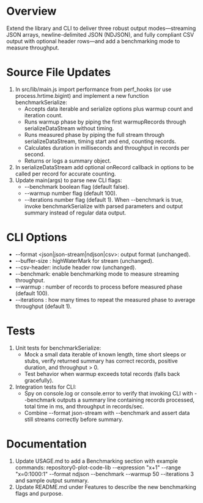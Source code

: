 # Overview
Extend the library and CLI to deliver three robust output modes—streaming JSON arrays, newline-delimited JSON (NDJSON), and fully compliant CSV output with optional header rows—and add a benchmarking mode to measure throughput.

# Source File Updates
1. In src/lib/main.js import performance from perf_hooks (or use process.hrtime.bigint) and implement a new function benchmarkSerialize:
   - Accepts data iterable and serialize options plus warmup count and iteration count.
   - Runs warmup phase by piping the first warmupRecords through serializeDataStream without timing.
   - Runs measured phase by piping the full stream through serializeDataStream, timing start and end, counting records.
   - Calculates duration in milliseconds and throughput in records per second.
   - Returns or logs a summary object.
2. In serializeDataStream add optional onRecord callback in options to be called per record for accurate counting.
3. Update main(args) to parse new CLI flags:
   - --benchmark boolean flag (default false).
   - --warmup number flag (default 100).
   - --iterations number flag (default 1).
   When --benchmark is true, invoke benchmarkSerialize with parsed parameters and output summary instead of regular data output.

# CLI Options
- --format <json|json-stream|ndjson|csv>: output format (unchanged).
- --buffer-size <number>: highWaterMark for stream (unchanged).
- --csv-header: include header row (unchanged).
- --benchmark: enable benchmarking mode to measure streaming throughput.
- --warmup <number>: number of records to process before measured phase (default 100).
- --iterations <number>: how many times to repeat the measured phase to average throughput (default 1).

# Tests
1. Unit tests for benchmarkSerialize:
   - Mock a small data iterable of known length, time short sleeps or stubs, verify returned summary has correct records, positive duration, and throughput > 0.
   - Test behavior when warmup exceeds total records (falls back gracefully).
2. Integration tests for CLI:
   - Spy on console.log or console.error to verify that invoking CLI with --benchmark outputs a summary line containing records processed, total time in ms, and throughput in records/sec.
   - Combine --format json-stream with --benchmark and assert data still streams correctly before summary.

# Documentation
1. Update USAGE.md to add a Benchmarking section with example commands:
   repository0-plot-code-lib --expression "x+1" --range "x=0:1000:1" --format ndjson --benchmark --warmup 50 --iterations 3
   and sample output summary.
2. Update README.md under Features to describe the new benchmarking flags and purpose.